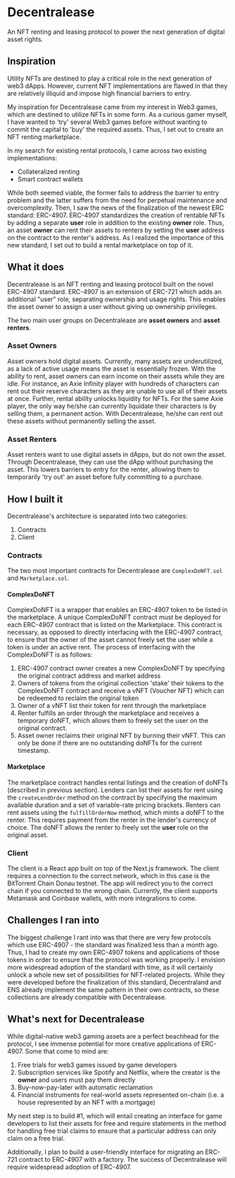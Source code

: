 # Decentralease

An NFT renting and leasing protocol to power the next generation of digital asset rights.

## Inspiration

Utility NFTs are destined to play a critical role in the next generation of web3 dApps. However, current NFT implementations are flawed in that they are relatively illiquid and impose high financial barriers to entry.

My inspiration for Decentralease came from my interest in Web3 games, which are destined to utilize NFTs in some form. As a curious gamer myself, I have wanted to 'try' several Web3 games before without wanting to commit the capital to 'buy' the required assets. Thus, I set out to create an NFT renting marketplace.

In my search for existing rental protocols, I came across two existing implementations:

- Collateralized renting
- Smart contract wallets

While both seemed viable, the former fails to address the barrier to entry problem and the latter suffers from the need for perpetual maintenance and overcomplexity. Then, I saw the news of the finalization of the newest ERC standard: ERC-4907. ERC-4907 standardizes the creation of rentable NFTs by adding a separate **user** role in addition to the existing **owner** role. Thus, an asset **owner** can rent their assets to renters by setting the **user** address on the contract to the renter's address. As I realized the importance of this new standard, I set out to build a rental marketplace on top of it.

## What it does

Decentralease is an NFT renting and leasing protocol built on the novel ERC-4907 standard. ERC-4907 is an extension of ERC-721 which adds an additional "user" role, separating ownership and usage rights. This enables the asset owner to assign a user without giving up ownership privileges.

The two main user groups on Decentralease are **asset owners** and **asset renters**.

### Asset Owners

Asset owners hold digital assets. Currently, many assets are underutilized, as a lack of active usage means the asset is essentially frozen. With the ability to rent, asset owners can earn income on their assets while they are idle. For instance, an Axie Infinity player with hundreds of characters can rent out their reserve characters as they are unable to use all of their assets at once. Further, rental ability unlocks liquidity for NFTs. For the same Axie player, the only way he/she can currently liquidate their characters is by selling them, a permanent action. With Decentralease, he/she can rent out these assets without permanently selling the asset.

### Asset Renters

Asset renters want to use digital assets in dApps, but do not own the asset. Through Decentralease, they can use the dApp without purchasing the asset. This lowers barriers to entry for the renter, allowing them to temporarily 'try out' an asset before fully committing to a purchase.

## How I built it

Decentralease's architecture is separated into two categories:

1. Contracts
2. Client

### Contracts

The two most important contracts for Decentralease are `ComplexDoNFT.sol` and `Marketplace.sol`.

#### ComplexDoNFT

ComplexDoNFT is a wrapper that enables an ERC-4907 token to be listed in the marketplace. A unique ComplexDoNFT contract must be deployed for each ERC-4907 contract that is listed on the Marketplace. This contract is necessary, as opposed to directly interfacing with the ERC-4907 contract, to ensure that the owner of the asset cannot freely set the user while a token is under an active rent. The process of interfacing with the ComplexDoNFT is as follows:

1. ERC-4907 contract owner creates a new ComplexDoNFT by specifying the original contract address and market address
2. Owners of tokens from the original collection 'stake' their tokens to the ComplexDoNFT contract and receive a vNFT (Voucher NFT) which can be redeemed to reclaim the original token
3. Owner of a vNFT list their token for rent through the marketplace
4. Renter fulfills an order through the marketplace and receives a temporary doNFT, which allows them to freely set the user on the original contract.
5. Asset owner reclaims their original NFT by burning their vNFT. This can only be done if there are no outstanding doNFTs for the current timestamp.

#### Marketplace

The marketplace contract handles rental listings and the creation of doNFTs (described in previous section). Lenders can list their assets for rent using the `createLendOrder` method on the contract by specifying the maximum available duration and a set of variable-rate pricing brackets. Renters can rent assets using the `fulfillOrderNow` method, which mints a doNFT to the renter. This requires payment from the renter in the lender's currency of choice. The doNFT allows the renter to freely set the **user** role on the original asset.

### Client

The client is a React app built on top of the Next.js framework. The client requires a connection to the correct network, which in this case is the BitTorrent Chain Donau testnet. The app will redirect you to the correct chain if you connected to the wrong chain. Currently, the client supports Metamask and Coinbase wallets, with more integrations to come.

## Challenges I ran into

The biggest challenge I rant into was that there are very few protocols which use ERC-4907 - the standard was finalized less than a month ago. Thus, I had to create my own ERC-4907 tokens and applications of those tokens in order to ensure that the protocol was working properly. I envision more widespread adoption of the standard with time, as it will certainly unlock a whole new set of possibilities for NFT-related projects. While they were developed before the finalization of this standard, Decentraland and ENS already implement the same pattern in their own contracts, so these collections are already compatible with Decentralease.

## What's next for Decentralease

While digital-native web3 gaming assets are a perfect beachhead for the protocol, I see immense potential for more creative applications of ERC-4907. Some that come to mind are:

1. Free trials for web3 games issued by game developers
2. Subscription services like Spotify and Netflix, where the creator is the **owner** and users must pay them directly
3. Buy-now-pay-later with automatic reclamation
4. Financial instruments for real-world assets represented on-chain (i.e. a house represented by an NFT with a mortgage)

My next step is to build #1, which will entail creating an interface for game developers to list their assets for free and require statements in the method for handling free trial claims to ensure that a particular address can only claim on a free trial.

Additionally, I plan to build a user-friendly interface for migrating an ERC-721 contract to ERC-4907 with a factory. The success of Decentralease will require widespread adoption of ERC-4907.
